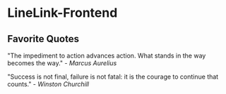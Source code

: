 # LineLink-Frontend

## Favorite Quotes

"The impediment to action advances action. What stands in the way becomes the way." - _Marcus Aurelius_

"Success is not final, failure is not fatal: it is the courage to continue that counts." - _Winston Churchill_